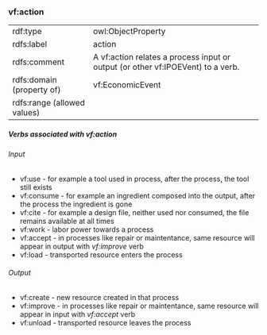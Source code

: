 ### vf:action

<table>
<tr><td>rdf:type</td><td>owl:ObjectProperty</td></tr>
<tr><td>rdfs:label</td><td>action</td></tr>
<tr><td>rdfs:comment</td><td>A vf:action relates a process input or output (or other vf:IPOEVent) to a verb.</td></tr>
<tr><td>rdfs:domain (property of)</td><td>vf:EconomicEvent</td></tr>
<tr><td>rdfs:range (allowed values)</td><td></td></tr>
</table>

##### Verbs associated with vf:action

###### Input
* vf:use - for example a tool used in process, after the process, the tool still exists
* vf:consume - for example an ingredient composed into the output, after the process the ingredient is gone
* vf:cite - for example a design file, neither used nor consumed, the file remains available at all times
* vf:work - labor power towards a process
* vf:accept - in processes like repair or maintentance, same resource will appear in output with *vf:improve* verb
* vf:load -  transported resource enters the process

###### Output

* vf:create - new resource created in that process
* vf:improve - in processes like repair or maintentance, same resource will appear in input with *vf:accept* verb
* vf:unload -  transported resource leaves the process